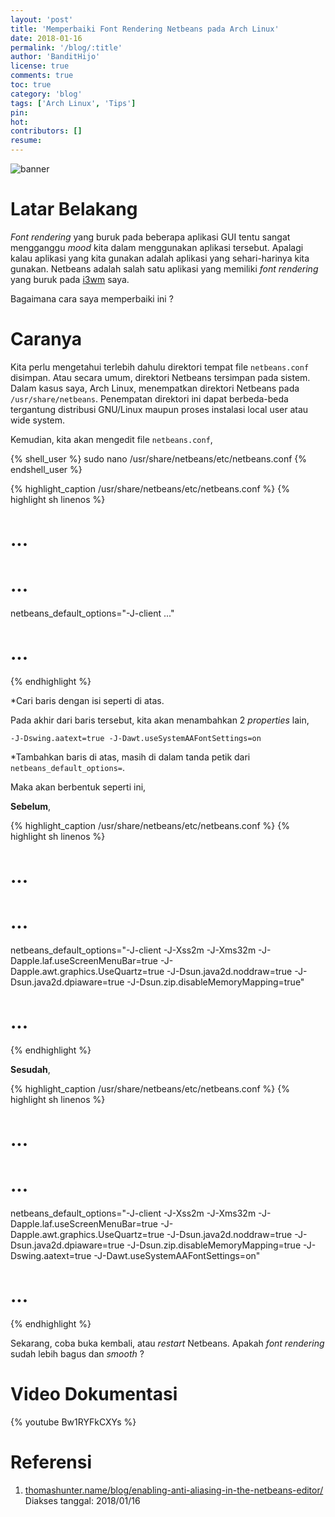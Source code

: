 ```yaml
---
layout: 'post'
title: 'Memperbaiki Font Rendering Netbeans pada Arch Linux'
date: 2018-01-16
permalink: '/blog/:title'
author: 'BanditHijo'
license: true
comments: true
toc: true
category: 'blog'
tags: ['Arch Linux', 'Tips']
pin:
hot:
contributors: []
resume:
---
```


<img class="post-body-img" src="{{ site.lazyload.logo_blank_banner }}" data-echo="https://4.bp.blogspot.com/-t8rFinLgSyM/WmCaNEg1ffI/AAAAAAAAG5Y/MteYia1GKyg3j6SGVMOAxT7slgPeX84YwCLcBGAs/s1600/Default%2BHeader%2BTemplate%2BPost%2B2X.png" onerror="imgError(this);" alt="banner">

# Latar Belakang
_Font rendering_ yang buruk pada beberapa aplikasi GUI tentu sangat mengganggu _mood_ kita dalam menggunakan aplikasi tersebut. Apalagi kalau aplikasi yang kita gunakan adalah aplikasi yang sehari-harinya kita gunakan.  Netbeans adalah salah satu aplikasi yang memiliki _font rendering_ yang buruk pada [i3wm](https://wiki.archlinux.org/index.php/I3) saya.

Bagaimana cara saya memperbaiki ini ?


# Caranya
Kita perlu mengetahui terlebih dahulu direktori tempat file `netbeans.conf` disimpan. Atau secara umum, direktori Netbeans tersimpan pada sistem. Dalam kasus saya, Arch Linux, menempatkan direktori Netbeans pada `/usr/share/netbeans`. Penempatan direktori ini dapat berbeda-beda tergantung distribusi GNU/Linux maupun proses instalasi local user atau wide system.

Kemudian, kita akan mengedit file `netbeans.conf`,

{% shell_user %}
sudo nano /usr/share/netbeans/etc/netbeans.conf
{% endshell_user %}

{% highlight_caption /usr/share/netbeans/etc/netbeans.conf %}
{% highlight sh linenos %}
# ...
# ...
netbeans_default_options="-J-client ..."
# ...
{% endhighlight %}

\*Cari baris dengan isi seperti di atas.

Pada akhir dari baris tersebut, kita akan menambahkan 2 _properties_ lain,

```
-J-Dswing.aatext=true -J-Dawt.useSystemAAFontSettings=on
```

\*Tambahkan baris di atas, masih di dalam tanda petik dari `netbeans_default_options=`.

Maka akan berbentuk seperti ini,

**Sebelum**,

{% highlight_caption /usr/share/netbeans/etc/netbeans.conf %}
{% highlight sh linenos %}
# ...
# ...
netbeans_default_options="-J-client -J-Xss2m -J-Xms32m -J-Dapple.laf.useScreenMenuBar=true -J-Dapple.awt.graphics.UseQuartz=true -J-Dsun.java2d.noddraw=true -J-Dsun.java2d.dpiaware=true -J-Dsun.zip.disableMemoryMapping=true"
# ...
{% endhighlight %}

**Sesudah**,

{% highlight_caption /usr/share/netbeans/etc/netbeans.conf %}
{% highlight sh linenos %}
# ...
# ...
netbeans_default_options="-J-client -J-Xss2m -J-Xms32m -J-Dapple.laf.useScreenMenuBar=true -J-Dapple.awt.graphics.UseQuartz=true -J-Dsun.java2d.noddraw=true -J-Dsun.java2d.dpiaware=true -J-Dsun.zip.disableMemoryMapping=true -J-Dswing.aatext=true -J-Dawt.useSystemAAFontSettings=on"
# ...
{% endhighlight %}

Sekarang, coba buka kembali, atau _restart_ Netbeans.
Apakah _font rendering_ sudah lebih bagus dan _smooth_ ?

# Video Dokumentasi

{% youtube Bw1RYFkCXYs %}

# Referensi
1. [thomashunter.name/blog/enabling-anti-aliasing-in-the-netbeans-editor/](https://thomashunter.name/blog/enabling-anti-aliasing-in-the-netbeans-editor/)
<br>Diakses tanggal: 2018/01/16


